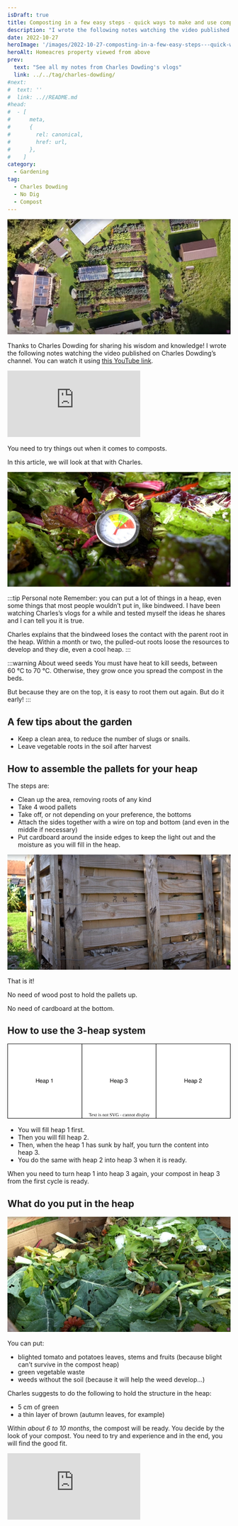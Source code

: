 ```yaml
---
isDraft: true
title: Composting in a few easy steps - quick ways to make and use compost in a no dig garden, by Charles Dowding
description: "I wrote the following notes watching the video published on Charles Dowding's channel"
date: 2022-10-27
heroImage: '/images/2022-10-27-composting-in-a-few-easy-steps---quick-ways-to-make-and-use-compost-in-a-no-dig-garden-charles-dowding-hero.jpg'
heroAlt: Homeacres property viewed from above
prev:
  text: "See all my notes from Charles Dowding's vlogs"
  link: ../../tag/charles-dowding/
#next:
#  text: ''
#  link: ..//README.md
#head:
#  - [
#      meta,
#      {
#        rel: canonical,
#        href: url,
#      },
#    ]
category:
  - Gardening
tag:
  - Charles Dowding
  - No Dig
  - Compost
---
```


![Homeacres property viewed from above](./images/2022-10-27-charles-dowding-shows-compost-qualities--when-to-spread--and-how-much-charles-dowding-hero.jpg 'Credits: image taken from Charles Dowding’s vlog')

Thanks to Charles Dowding for sharing his wisdom and knowledge!
I wrote the following notes watching the video published on Charles Dowding’s channel.
You can watch it using [this YouTube link](https://www.youtube.com/watch?v=TECfM93K36Y).

<!-- markdownlint-disable MD033 -->
<p class="newsletter-wrapper"><iframe class="newsletter-embed" src="https://thetooltip.substack.com/embed" frameborder="0" scrolling="no"></iframe></p>

You need to try things out when it comes to composts.

In this article, we will look at that with Charles.

![Compost thermometer in fresh vegetable waste](./images/compost-thermometer-in-fresh-vegetable-waste.jpg 'Credits: image taken from Charles Dowding’s vlog')

:::tip Personal note
Remember: you can put a lot of things in a heap, even some things that most people wouldn’t put in, like bindweed. I have been watching Charles’s vlogs for a while and tested myself the ideas he shares and I can tell you it is true.

Charles explains that the bindweed loses the contact with the parent root in the heap. Within a month or two, the pulled-out roots loose the resources to develop and they die, even a cool heap.
:::

:::warning About weed seeds
You must have heat to kill seeds, between 60 °C to 70 °C. Otherwise, they grow once you spread the compost in the beds.

But because they are on the top, it is easy to root them out again. But do it early!
:::

## A few tips about the garden

- Keep a clean area, to reduce the number of slugs or snails.
- Leave vegetable roots in the soil after harvest

## How to assemble the pallets for your heap

The steps are:

- Clean up the area, removing roots of any kind
- Take 4 wood pallets
- Take off, or not depending on your preference, the bottoms
- Attach the sides together with a wire on top and bottom (and even in the middle if necessary)
- Put cardboard around the inside edges to keep the light out and the moisture as you will fill in the heap.

![Wood pallets attached one to the other with a wire](./images/pallets-attached-with-a-wire.jpg 'Credits: image taken from Charles Dowding’s vlog')

That is it!

No need of wood post to hold the pallets up.

No need of cardboard at the bottom.

## How to use the 3-heap system

![3-heap system](./images/3-heaps.svg 'A view of the heaps numbered by the creation sequence')

- You will fill heap 1 first.
- Then you will fill heap 2.
- Then, when the heap 1 has sunk by half, you turn the content into heap 3.
- You do the same with heap 2 into heap 3 when it is ready.

When you need to turn heap 1 into heap 3 again, your compost in heap 3 from the first cycle is ready.

## What do you put in the heap

![Inside a pallet heap, a lot of green vegetable waste](./images/inside-a-pallet-heap.jpg 'Credits: image taken from Charles Dowding’s vlog')

You can put:

- blighted tomato and potatoes leaves, stems and fruits (because blight can’t survive in the compost heap)
- green vegetable waste
- weeds without the soil (because it will help the weed develop…)

Charles suggests to do the following to hold the structure in the heap:

- 5 cm of green
- a thin layer of brown (autumn leaves, for example)

Within _about 6 to 10 months_, the compost will be ready. You decide by the look of your compost. You need to try and experience and in the end, you will find the good fit.

<!-- markdownlint-disable MD033 -->
<p class="newsletter-wrapper"><iframe class="newsletter-embed" src="https://thetooltip.substack.com/embed" frameborder="0" scrolling="no"></iframe></p>
